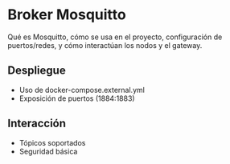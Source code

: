 # Broker Mosquitto

Qué es Mosquitto, cómo se usa en el proyecto, configuración de puertos/redes, y cómo interactúan los nodos y el gateway.

## Despliegue
- Uso de docker-compose.external.yml
- Exposición de puertos (1884:1883)

## Interacción
- Tópicos soportados
- Seguridad básica
